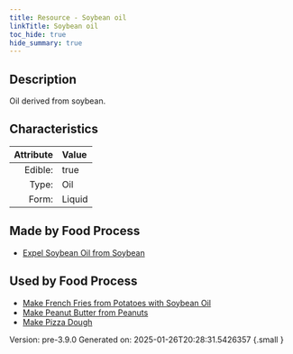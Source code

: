 ```yaml
---
title: Resource - Soybean oil
linkTitle: Soybean oil
toc_hide: true
hide_summary: true
---
```


## Description
&#10;&#9;&#9;Oil derived from soybean.

## Characteristics

| Attribute      | Value |
|--------:|:------|
|Edible:|true|
|Type:|Oil|
|Form:|Liquid|
 



## Made by Food Process

- [Expel Soybean Oil from Soybean](/docs/definitions/food/expel-soybean-oil-from-soybean)

    
## Used by Food Process

- [Make French Fries from Potatoes with Soybean Oil](/docs/definitions/food/make-french-fries-from-potatoes-with-soybean-oil)
- [Make Peanut Butter from Peanuts](/docs/definitions/food/make-peanut-butter-from-peanuts)
- [Make Pizza Dough](/docs/definitions/food/make-pizza-dough)


Version: pre-3.9.0 Generated on: 2025-01-26T20:28:31.5426357
{.small }
